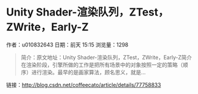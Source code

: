 # Unity Shader-渲染队列，ZTest，ZWrite，Early-Z
作者：u010832643
日期：前天 15:15
浏览量：1298
> 简介：原文地址：Unity Shader-渲染队列，ZTest，ZWrite，Early-Z简介在渲染阶段，引擎所做的工作是把所有场景中的对象按照一定的策略（顺序）进行渲染。最早的是画家算法，顾名思义，就是...

 链接：http://blog.csdn.net/coffeecato/article/details/77758833
